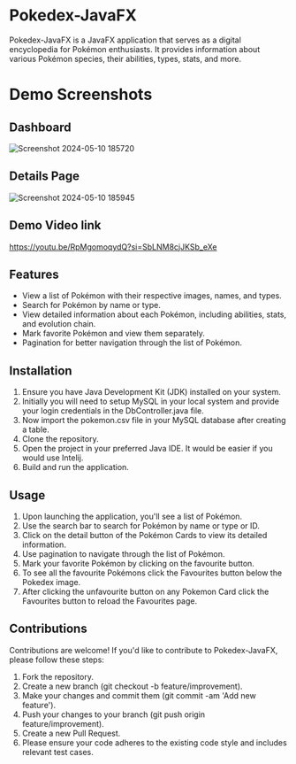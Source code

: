 # Pokedex-JavaFX

Pokedex-JavaFX is a JavaFX application that serves as a digital encyclopedia for Pokémon enthusiasts. It provides information about various Pokémon species, their abilities, types, stats, and more.

# Demo Screenshots

## Dashboard

![Screenshot 2024-05-10 185720](https://github.com/Hasib-39/Pokedex-javafx/assets/111696693/ababb259-db8e-4647-8f2d-f43758b1fc19)

## Details Page

![Screenshot 2024-05-10 185945](https://github.com/Hasib-39/Pokedex-javafx/assets/111696693/ce97cad2-9ae1-4bf6-bdd5-9939d2fed227)

## Demo Video link

https://youtu.be/RpMgomoqydQ?si=SbLNM8cjJKSb_eXe

## Features

- View a list of Pokémon with their respective images, names, and types.
- Search for Pokémon by name or type.
- View detailed information about each Pokémon, including abilities, stats, and evolution chain.
- Mark favorite Pokémon and view them separately.
- Pagination for better navigation through the list of Pokémon.

## Installation

1. Ensure you have Java Development Kit (JDK) installed on your system.
2. Initially you will need to setup MySQL in your local system and provide your login credentials in the DbController.java file.
3. Now import the pokemon.csv file in your MySQL database after creating a table.
4. Clone the repository.
5. Open the project in your preferred Java IDE. It would be easier if you would use Intelij.
6. Build and run the application.

## Usage

1. Upon launching the application, you'll see a list of Pokémon.
2. Use the search bar to search for Pokémon by name or type or ID.
3. Click on the detail button of the Pokémon Cards to view its detailed information.
4. Use pagination to navigate through the list of Pokémon.
5. Mark your favorite Pokémon by clicking on the favourite button.
6. To see all the favourite Pokémons click the Favourites button below the Pokedex image.
7. After clicking the unfavourite button on any Pokemon Card click the Favourites button to reload the Favourites page.

## Contributions

Contributions are welcome! If you'd like to contribute to Pokedex-JavaFX, please follow these steps:
1. Fork the repository.
2. Create a new branch (git checkout -b feature/improvement).
3. Make your changes and commit them (git commit -am 'Add new feature').
4. Push your changes to your branch (git push origin feature/improvement).
5. Create a new Pull Request.
6. Please ensure your code adheres to the existing code style and includes relevant test cases.


